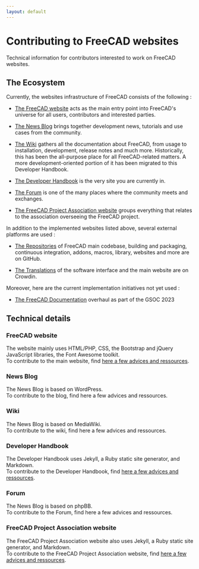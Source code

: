 ```yaml
---
layout: default
---
```


# Contributing to FreeCAD websites

Technical information for contributors interested to work on FreeCAD websites.

## The Ecosystem

Currently, the websites infrastructure of FreeCAD consists of the following :

- [The FreeCAD website](https://www.freecad.org) acts as the main entry point into FreeCAD's universe for all users, contributors and interested parties.

- [The News Blog](https://blog.freecad.org/) brings together development news, tutorials and use cases from the community.

- [The Wiki](https://wiki.freecad.org/) gathers all the documentation about FreeCAD, from usage to installation, development, release notes and much more. Historically, this has been the all-purpose place for all FreeCAD-related matters. A more development-oriented portion of it has been migrated to this Developer Handbook.

- [The Developer Handbook](https://freecad.github.io/DevelopersHandbook/) is the very site you are currently in.

- [The Forum](https://forum.freecad.org/) is one of the many places where the community meets and exchanges.

- [The FreeCAD Project Association website](https://fpa.freecad.org/) groups everything that relates to the association overseeing the FreeCAD project.

In addition to the implemented websites listed above, several external platforms are used :

- [The Repositories](https://github.com/FreeCAD) of FreeCAD main codebase, building and packaging, continuous integration, addons, macros, library, websites and more are on GitHub.

- [The Translations](https://crowdin.com/project/freecad) of the software interface and the main website are on Crowdin.

Moreover, here are the current implementation initiatives not yet used :

- [The FreeCAD Documentation](https://freecad-documentation.netlify.app/) overhaul as part of the GSOC 2023

## Technical details

### FreeCAD website

The website mainly uses HTML/PHP, CSS, the Bootstrap and jQuery JavaScript libraries, the Font Awesome toolkit.\
To contribute to the main website, find [here a few advices and ressources](./FreeCADweb.md).

### News Blog

The News Blog is based on WordPress.\
To contribute to the blog, find here a few advices and ressources. <!-- TODO: contact Chennes, ConcreteDog and Alex -->

### Wiki

The News Blog is based on MediaWiki.\
To contribute to the wiki, find here a few advices and ressources. <!-- TODO: contact wiki team -->

### Developer Handbook

The Developer Handbook uses Jekyll, a Ruby static site generator, and Markdown.\
To contribute to the Developer Handbook, find [here a few advices and ressources](./DevBook.md).

### Forum

The News Blog is based on phpBB.\
To contribute to the Forum, find here a few advices and ressources. <!-- TODO: contact forum team -->

### FreeCAD Project Association website

The FreeCAD Project Association website also uses Jekyll, a Ruby static site generator, and Markdown.\
To contribute to the FreeCAD Project Association website, find [here a few advices and ressources](./FPAweb.md).